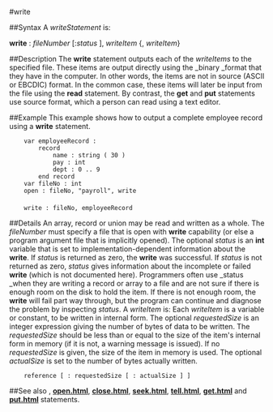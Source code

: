 
#write

##Syntax
A _writeStatement_ is:

**write** : _fileNumber_ [:_status_ ], _writeItem_ {, _writeItem_}




##Description
The **write** statement outputs each of the _writeItems_ to the specified file. These items are output directly using the _binary _format that they have in the computer. In other words, the items are not in source (ASCII or EBCDIC) format. In the common case, these items will later be input from the file using the **read** statement. By contrast, the **get** and **put** statements use source format, which a person can read using a text editor.



##Example
This example shows how to output a complete employee record using a **write** statement.


        var employeeRecord :
            record
                name : string ( 30 )
                pay : int
                dept : 0 .. 9
            end record
        var fileNo : int
        open : fileNo, "payroll", write
        
        write : fileNo, employeeRecord
##Details
An array, record or union may be read and written as a whole. The _fileNumber_ must specify a file that is open with **write** capability (or else a program argument file that is implicitly opened).
The optional _status_ is an **int** variable that is set to implementation-dependent information about the **write**. If _status_ is returned as zero, the **write** was successful. If _status_ is not returned as zero, _status_ gives information about the incomplete or failed **write** (which is not documented here). Programmers often use _status _when they are writing a record or array to a file and are not sure if there is enough room on the disk to hold the item. If there is not enough room, the **write** will fail part way through, but the program can continue and diagnose the problem by inspecting _status_.
A _writeItem_ is:
Each _writeItem_ is a variable or constant, to be written in internal form. The optional _requestedSize_ is an integer expression giving the number of bytes of data to be written. The _requestedSize_ should be less than or equal to the size of the item's internal form in memory (if it is not, a warning message is issued). If no _requestedSize_ is given, the size of the item in memory is used. The optional _actualSize_ is set to the number of bytes actually written.


        reference [ : requestedSize [ : actualSize ] ]
##See also
**[](write)**, **[open.html](open)**, **[close.html](close)**, **[seek.html](seek)**, **[tell.html](tell)**, **[get.html](get)** and **[put.html](put)** statements.


